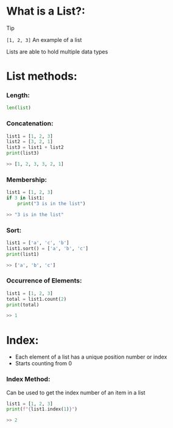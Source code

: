 # What is a List?:
> [!tip]
> `[1, 2, 3]`
> An example of a list

Lists are able to hold multiple data types

# List methods:
### Length:
```python
len(list)
```

### Concatenation:
```python
list1 = [1, 2, 3]
list2 = [3, 2, 1]
list3 = list1 + list2
print(list3)

>> [1, 2, 3, 3, 2, 1]
```

### Membership:
```python
list1 = [1, 2, 3]
if 3 in list1:
	print("3 is in the list")

>> "3 is in the list"
```

### Sort:
```python
list1 = ['a', 'c', 'b']
list1.sort() = ['a', 'b', 'c']
print(list1)

>> ['a', 'b', 'c']
```

### Occurrence of Elements:
```python
list1 = [1, 2, 3]
total = list1.count(2)
print(total)

>> 1
```

# Index:
- Each element of a list has a unique position number or index
- Starts counting from 0

### Index Method:
Can be used to get the index number of an item in a list
```python
list1 = [1, 2, 3]
print(f"{list1.index(1)}")

>> 2
```

